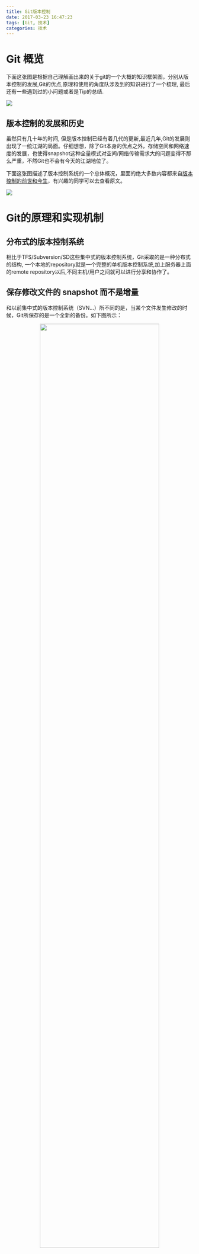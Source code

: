 ```yaml
---
title: Git版本控制
date: 2017-03-23 16:47:23
tags: [Git, 技术]
categories: 技术
---
```


# Git 概览 #

下面这张图是根据自己理解画出来的关于git的一个大概的知识框架图，分别从版本控制的发展,Git的优点,原理和使用的角度队涉及到的知识进行了一个梳理, 最后还有一些遇到过的小问题或者是Tip的总结.

![](git_knowledge_map.svg)


## 版本控制的发展和历史 ##

虽然只有几十年的时间, 但是版本控制已经有着几代的更新,最近几年,Git的发展则出现了一统江湖的局面。仔细想想，除了Git本身的优点之外，存储空间和网络速度的发展，也使得snapshot这种全量模式对空间/网络传输需求大的问题变得不那么严重，不然Git也不会有今天的江湖地位了。

下面这张图描述了版本控制系统的一个总体概况，里面的绝大多数内容都来自[版本控制的前世和今生](http://gotgit.readthedocs.io/en/latest/01-meet-git/010-scm-history.html#cvs)，有兴趣的同学可以去查看原文。

![](version_control.svg)


# Git的原理和实现机制 #

## 分布式的版本控制系统 ##

相比于TFS/Subversion/SD这些集中式的版本控制系统，Git采取的是一种分布式的结构, 一个本地的repository就是一个完整的单机版本控制系统,加上服务器上面的remote repository以后,不同主机/用户之间就可以进行分享和协作了。

## 保存修改文件的 snapshot 而不是增量 ##

和以前集中式的版本控制系统（SVN...）所不同的是，当某个文件发生修改的时候，Git所保存的是一个全新的备份。如下图所示：

<div align="center">
<img src="git_snapshot.png" width="80%" align="center">
</div>

[//]:![](git_snapshot.png)

这样带来的好处是切换速度快，要查看某个版本（某个commit）的project信息的时候，只需要把对应的文件拿出来就可以，所以Git从任意一个版本都能够很方便的进行build或者是拆分出新的branch出来。

而不好的地方就是每次一点点小小的修改都要保存一整个文件的snapshot，这样空间上会非常浪费，从而影响push和get的性能，但是因为Git本身是分布式的，常规的操作都是在本地的repository里面进行的，也就是硬盘读写，加上网络速度和存储空间越来越好，这部分的影响相对会减轻。


## 工作区， 暂存区 和 Git仓库 ##

下图给出了Git 版本控制系统的基本机构：

<div align="center">
<img src="git_structure.png" width="70%" align="center">
</div>

[//]:![](git_structure.png)

它包含四个主要部分：
```
1. WorkSpace: 
    也叫Working Area或者工作目录，对项目的某个版本独立提取出来的内容。 这些从 Git 仓库的压缩数据库中提取出来的文件，放在磁盘上供你使用或修改。
2. StagingArea: 
    也叫做Index或者暂存区域，是一个文件，保存了下次将提交的文件列表信息，一般在 Git 仓库目录中。
3. Repository: 
    也叫Git仓库，是 Git 用来保存项目的元数据和对象数据库的地方。 这是 Git 中最重要的部分，从其它计算机克隆仓库时，拷贝的就是这里的数据。
4. RemoteRepository: 
    网络服务器上面Git Center里面，用来保存Repository的地方，跟本地Repository相对应，通过Pull/Push/Clone等方式进行操作。
```

这四个部分，尤其是前面local的三个部分，构成了我们日常使用Git的主要场景，在尝试过一些git的基本操作，比如下面这些命令以后

```
$ git pull
$ git status
$ git add .
$ git commit -m "xxx"
$ git push
```
需要再进一步的时候，就需要对于这样一个基本结构，还有这些地方与Git管理的文件的状态之间的对应关系有着清晰的认识。

## Git文件的状态和迁移 ##
对应于上面一节提到的Git系统的几个部分，在某个时刻，使用Git管理的文件就有可能处于不同的位置，拥有不同的状态。下面的图就给出了Git文件可能的状态

<div align="center">
<img src="git_file_states.png" width="80%" align="center">
</div>

[//]:![](git_file_states.png)

使用
```
$ git status -s
```
命令就可以查看新增/修改的文件和状态:
<div align="center">
<img src="git_status_bash_2.png" width="70%" align="center">
</div>

[//]:![](git_status_bash_2.png)

还有一些UI的tool,比如VS Code,会有这更好的状态表示：

<div align="center">
<img src="git_status_vscode.png" width="70%" align="center">
</div>

[//]:![](git_status_vscode.png)


但是使用命令行仍然是Git最主要和最为方便的模式,因此当你使用了一段时间的Git以后，使用 *git status -s* 命令查看文件的状态，并且清晰的知道其所在的位置（工作区，暂存区和git repository），和可能的状态转移，以及使用什么命令进行操作，就非常的重要了。这也是区别知道git和真正会用git的很重要一点。

## Rollback: Clean，Reset, Checkout, Revert的使用 ##

最初的时候，我们的在git里面对文件的操作都是正向的，也就是 add/commit/push 这些命令，如果有问题，也可以通过修改以后再次提交的方法进行覆盖。但是在管理很多的code的时候，这样人肉的方法就会显得效率很低。

作为版本控制的系统，Git其实已经提供了丰富的命令来支持rollback的操作， 有
```
$ git clean
$ git reset
$ git checkout
$ git revert
```

### 作用域 ###

Reset/Checkout 命令可以支持在文件level和commit的level进行操作，参数当中是否包含文件路径决定了这些操作是对文件还是对commit有效。

### 主要 Scenarios ###

下面以基本scenario为例，来看看reset操作怎么满足我们rollback的需求。

前面提到过，Git 主要有三个部分组成（不考虑 remote repository）： Workspace，Staging Area 和 Repository。当文件处于他们当中不同的位置（对应不同的状态）的时候，通过对于的操作都可以进行rollback， 以文件123.txt 为例：

#### (1). Rollback from Create (Not yet Add) ####

这个时候，文件的状态是 unstaged/untracked， 只是在本地有一个文件而已，要进行删除的话，使用 git clean 命令。
```
$ git clean -f
```
主要的参数有 d/n/f：
```
    -d: 同时删除untracked的目录
    -n: 显示将会做什么，但是不会真的删除文件
    -f：force， 最终删除文件
```

<div align="center">
<img src="git_clean_bash.png" width="70%" align="center">
</div>

[//]:![](git_clean_bash.png)

要特别提出的是[-n]() 这个参数，会用 *“would remove”* 提示你将会进行的操作供你检验，但是文件并不会真的被删除
```
$ git clean -nf reset.txt
Would remove reset.txt
```
更详细的内容可以参考 [git clean --help]()

#### (2). Rollback from Add ####


如果文件已经使用 git add, 那么文件的状态就是 stacked/modifed, 要把文件从staging area里面去掉，就需要使用 git reset 命令

```
$ git reset 123.txt
```

<div align="center">
<img src="git_reset_add.png" width="70%" align="center">
</div>

[//]:![](git_reset_add.png)

这时候文件就会从staging area里面删掉，然后恢复到workspace。
reset 命令还有一些参数来控制rollback的效果，比如说到workspace还是staging area，但是只在只对commit的时候才有用，就放到下面一节描述了。

Rest 到 workspace以后，如果要继续删除，就像上面说的那样，使用 git clean 命令就可以了。


#### (3). Rollback from Commit ####

如果文件已经用 git commit 提交到repository, 那么文件的状态就是 stacked/modifed, 要把文件从staging area里面去掉，就需要使用 git reset 命令。

前面提到过作用域的问题，reset命令后面是不是带有文件名，将会决定这个rollback操作影响的对象是一个文件还是一整个commit（可以包含多个文件修改）


##### (3.1). 文件层面的 reset 操作 #####

如下所示，如果reset命令后面带有具体的路径，那么commit里面与这个路径/文件不相关的文件就不会被影响。

```
$ git reset head^ 123.txt
```

<div align="center">
<img src="git_reset_add.png" width="70%" align="center">
</div>

[//]:![](git_reset_add.png)

这时候文件的snapshot就会从staging area里面删掉，然后恢复到workspace。

下面这张图显示了 clean 和 reset 命令对文件的影响

[//]:![](git_rollback_scenarios.png)>
<div align="center">
<img src="git_rollback_scenarios.png" width="60%" align="center">
</div>


```
HEAD 参数：

然后我们注意到，对Commit进行rollback操作的时候，有个 head 的参数，后面还带有^或者是~2这样的符号, 这个参数表明的是rollback到哪个commit。 HEAD其实是一个指针（Git内部结构里面会讲到），指向当前最新的commit, head^表示的是parent，也就是上一个commit，head^^这是表示再早一个的commit。当需要rollback到更早的commit的时候，则需要使用~n的表示方法，所以head^ 跟 head~1是等价的。

```
要查看head或者head^对应的commit，运行下面的命令就可以了
```
$ git show head
```

然后还要说明的是，当repository里面只包含一个commit的时候，这个reset命令其实是不起作用的，因为HEAD再往前找不到更早的commit了。但是这个时候因为只有一个commit，reset相当于重新init一个git，所以也并没有关系。


##### (3.2). Commit 层面的 reset 操作 #####

当通过reset来rollback整个commit的时候，其作用域就是所有包含在commit里面的文件。下面的例子说明了两个文件时候的情况。

<div align="center">
<img src="git_reset_commit.png" width="70%" align="center">
</div>

[//]:![](git_reset_commit.png)

可以看到，commit过的两个文件都被放回到了staging area里面，变成modified的状态了。

需要说明的是，当使用reset命令对commit作用域进行操作的时候，head指针会移动到reset之后的那个commit。所以show head 命令以后，我么看到的commit是init而不是update。

reset 命令还有一些参数来控制rollback的效果，比如说到workspace还是staging area

```
--soft – 缓存区和工作目录都不会被改变
--mixed – 默认选项。缓存区和你指定的提交同步，但工作目录不受影响
--hard – 缓存区和工作目录都同步到你指定的提交
```
<div align="center">
<img src="git_reset_commit_parameters.png" width="60%" align="center">
</div>

[//]:![](git_reset_commit_parameters.png)

##### (3.3). 通过 revert 来进行 commit 层面的rollback #####

除了 Reset 之外， git 还提供了一个命令 Revert 来进行rollback的操作，但是不同的是， Revert 命令不会往前移动 HEAD，而是会把修改当成一个新的commit 附加在原先的 HEAD 后面，并且移动 HEAD 到最新的 commit。

<div align="center">
<img src="reset_vs_revert.png" width="80%" align="center">
</div>


#### (4). Rollback from Branch ####

方便的 branch 分支管理是 Git 的一个重要特点，通过新建branch，可以针对一个feature进行独立开发，也可以很容易的在几个人之前share 临时的change （SD 里面可能就需要通过dpk打包之类的方式来实现）。

所以checkout 应该是使用频率仅次于add/commit/push/pull 的命令了，当传入分支名时，可以切换到那个分支。
```
git checkout hotfix
```

上面这个命令做的不过是将HEAD移到一个新的分支，然后更新工作目录。因为这可能会覆盖本地的修改，Git强制你提交或者缓存工作目录中的所有更改，不然在checkout的时候这些更改都会丢失。和git reset不一样的是，git checkout没有移动这些分支。

下面这张图说明了 checkout 的使用效果。

<div align="center">
<img src="git_checkout.png" width="60%" align="center">
</div>

[//]:![](git_checkout.png)


这一章节总结了git里面rollback相关的主要scenario和相关的解决办法，关于rollback 还有更多细致的分析和别的操作方法，比如checkout到某个commit，以及关于rollback时候，git内部结构的变化，可以参考[代码回滚：Reset、Checkout、Revert的选择](https://github.com/geeeeeeeeek/git-recipes/wiki/5.2-代码回滚%EF%BC%9AReset、Checkout、Revert的选择)

### Merge on Conflict ###



## Git的内部实现 ##

## Paging 分页器 ##

这部分内容摘自 [爱上Git的理由](http://gotgit.readthedocs.io/en/latest/01-meet-git/020-love-git.html#git)

虽然拥有图形化的客户端，但Git更有效率的操作方式还是命令行操作。使用命令行操作的好处一个是快，另外一个就是防止鼠标手的出现。Git的命令行进行了大量的人性化设计，包括命令补全、彩色字符输出等，不过最具特色的还是无处不在的分页器。

在操作其他版本控制系统的命令行时，如果命令的输出超过了一屏，为了能够逐屏显示，需要在命令的后面加上一个管道符号将输出交给一个分页器。例如：
```
$ svn log | less
```
而Git则不用如此麻烦，因为常用的Git的命令都带有一个分页器，当一屏显示不下时启动分页器。分页器默认使用less命令（less -FRSX）进行分页。

因为less分页器在翻屏时使用了vi风格的热键，如果您不熟悉vi的话，可能会遇到麻烦。下面是在分页器中常用的热键：
```
- q：退出分页器。
- h：显示分页器帮助。
- 空格: 下翻一页
- b: 上翻一页。
- d/u：分别代表向下翻动半页和向上翻动半页。
- j/k：分别代表向上翻一行和向下翻一行。
- 如果行太长被截断，可以用左箭头和右箭头使得窗口内容左右滚动。
- 输入/pattern：向下寻找和pattern匹配的内容。
- 输入?pattern：向上寻找和pattern匹配的内容。
- 字母n或N：代表向前或向后继续寻找。
- 字母g：跳到第一行；字母G：跳到最后一行；输入数字再加字母g：则跳转到对应的行。
- 输入!<command>：可以执行Shell命令。
```
对于默认未提供分页器的Git命令，例如git status命令，可以通过下面任一方法启用分页器：

在git和子命令（如status）之间插入参数-p或--paginate，为命令启用内建分页器。如：
```
$ git -p status
```
设置Git配置变量，设置完毕后运行相应的命令，将启用内建分页器。
```
$ git config --global pager.status true
```
Git命令的分页器支持带颜色的字符输出，对于太长的行则采用截断方式处理（可用左右方向键滚动）。如果不习惯分页器的长行截断模式而希望采用自动折行模式，可以通过下面任一方法进行设置：

通过设置LESS环境变量来实现。
```
$ export LESS=FRX
```
或者通过定义Git配置变量来改变分页器的默认行为。
```
$ git config --global core.pager 'less -+$LESS -FRX'
```
# Tips #
## Config Git--局部设置与全局设置 ##

最开始使用 git 的时候，都是按照网上的介绍 step by step，然后切到一个新的地方，就会发现一些奇怪的事情，比如说，我安装了Git的时候，是用来sync BitBucket上面的Repository的，但是后来用来处理Github上面的Repository为什么记录里面显示的还是之前的BitBucket账号提交的呢？

原因就是Git的的设置方式。有全局设置和局部设置

### 局部设置 ###
当你Init或者Clone一个Git Repository的时候，Git都会在指定目录（一般是当前目录）建立一个.git的文件夹，用来保存当前Repository的相关内容，跟这个Repository相关的设置也在这个目录当中，保存在一个名为config的文件当中
```
--.git
  |
  --config
```
其中的内容是诸如下面的config
```
[remote "Hexo"]
	url = https://github.com/laomanco/Hexo.git
	fetch = +refs/heads/*:refs/remotes/Hexo/*
[branch "master"]
	remote = Hexo
	merge = refs/heads/master
[user]
    name = laomanco
    email =laomanco@gmail.com
```
除了直接修改config文件，还可以通过命令行来进行设置，例如，要设置当前Git Repository Commit 等等的用户信息

```
$ git config user.name laomanco
$ git config user.email laomanco@gmail.com
```
要查看config的内容的话，用get命令就可以，更多具体内容可以参考[Git Config 命令查看配置文件](https://cnbin.github.io/blog/2015/06/19/git-config-ming-ling-cha-kan-pei-zhi-wen-jian/)
```
$ git config --get user.name
laomanco
```

### 全局设置 ###

在安装Git的时候，系统就会为当前用户添加一个全局的系统设置，存放在下面的目录当中

```
C:\Users\<username>\.gitconfig
```
里面包含的config内容格式与局部config非常的类型，也可以通过修改文件和命令行的方式进行修改，不过通过命令行进行设置的时候，需要在config命令里面加上--global的参数

```
$ git config --global user.name laomanco
$ git config --global user.email laomanco@gmail.com
$ git config --global --get user.name
```

##  Git 在 windows 下中文乱码 ##

在windows下面使用git来添加中文名称的文件名的时候，会遇到类似于下面的，文件名被转码，无法识别的问题：
```
  \316\304\261\276\316\304\265\265.md
```

其原因是 Git 使用的是 utf-8 的编码方式，而在windows下面默认采用的则是Unicode，因而出现了编码和解码不一致的问题。解决的方法是在git上面进行下面的设置, 让git支持utf-8编码 ( [解决 Git 在 windows 下中文乱码的问题](https://gist.github.com/nightire/5069597) ) ：
```
$ git config --global core.quotepath false  		# 显示 status 编码
$ git config --global gui.encoding utf-8			# 图形界面编码
$ git config --global i18n.commit.encoding utf-8	# 提交信息编码
$ git config --global i18n.logoutputencoding utf-8	# 输出 log 编码
$ export LESSCHARSET=utf-8
# 最后一条命令是因为 git log 默认使用 less 分页，所以需要 bash 对 less 命令进行 utf-8 编码
```





# Rerence #
[版本控制的前世和今生](http://gotgit.readthedocs.io/en/latest/01-meet-git/010-scm-history.html#cvs)

[为什么选择 Git](https://www.git-tower.com/learn/git/ebook/cn/command-line/appendix/why-git)

[爱上Git的理由](http://gotgit.readthedocs.io/en/latest/01-meet-git/020-love-git.html#git)

[Git 权限控制](http://www.cnblog.me/2016/04/04/git-permissions/)

[Git Config 命令查看配置文件](https://cnbin.github.io/blog/2015/06/19/git-config-ming-ling-cha-kan-pei-zhi-wen-jian/)

[如何使用 Git Submodule](http://linlexus.com/git-submodule-usage/)

[解决 Git 在 windows 下中文乱码的问题](https://gist.github.com/nightire/5069597)

[Learning Git Internals by Example](http://teohm.com/blog/learning-git-internals-by-example/)

[通过示例学习Git内部构造（译）](http://blog.xiayf.cn/2013/09/28/learning-git-internals-by-example/)

[图解git -- 用图片分析学习git原理](http://huanglei.me/git-theory.html)